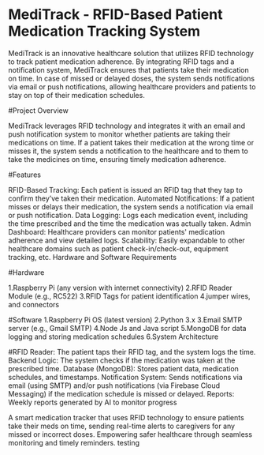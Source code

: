 # MediTrack - RFID-Based Patient Medication Tracking System

MediTrack is an innovative healthcare solution that utilizes RFID technology to track patient medication adherence. By integrating RFID tags and a notification system, MediTrack ensures that patients take their medication on time. In case of missed or delayed doses, the system sends notifications via email or push notifications, allowing healthcare providers and patients to stay on top of their medication schedules.

#Project Overview

MediTrack leverages RFID technology and integrates it with an email and push notification system to monitor whether patients are taking their medications on time. If a patient takes their medication at the wrong time or misses it, the system sends a notification to the healthcare and to them to take the medicines on time, ensuring timely medication adherence.

#Features

RFID-Based Tracking: Each patient is issued an RFID tag that they tap to confirm they’ve taken their medication.
Automated Notifications: If a patient misses or delays their medication, the system sends a notification via email or push notification.
Data Logging: Logs each medication event, including the time prescribed and the time the medication was actually taken.
Admin Dashboard: Healthcare providers can monitor patients' medication adherence and view detailed logs.
Scalability: Easily expandable to other healthcare domains such as patient check-in/check-out, equipment tracking, etc.
Hardware and Software Requirements

#Hardware

1.Raspberry Pi (any version with internet connectivity)
2.RFID Reader Module (e.g., RC522)
3.RFID Tags for patient identification
4.jumper wires, and connectors

#Software
1.Raspberry Pi OS (latest version)
2.Python 3.x
3.Email SMTP server (e.g., Gmail SMTP)
4.Node Js and Java script 
5.MongoDB for data logging and storing medication schedules
6.System Architecture

#RFID Reader: The patient taps their RFID tag, and the system logs the time.
Backend Logic: The system checks if the medication was taken at the prescribed time.
Database (MongoDB): Stores patient data, medication schedules, and timestamps.
Notification System: Sends notifications via email (using SMTP) and/or push notifications (via Firebase Cloud Messaging) if the medication schedule is missed or delayed.
Reports: Weekly reports generated by AI to monitor progress 

A smart medication tracker that uses RFID technology to ensure patients take their meds on time, sending real-time alerts to caregivers for any missed or incorrect doses. Empowering safer healthcare through seamless monitoring and timely reminders.
testing
